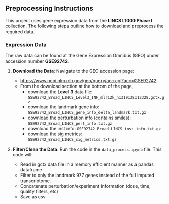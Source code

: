 ## Preprocessing Instructions

This project uses gene expression data from the **LINCS L1000 Phase I** collection. The following steps outline how to download and preprocess the required data.

### Expression Data

The raw data can be found at the Gene Expression Omnibus (GEO) under accession number **GSE92742**.

1.  **Download the Data**: Navigate to the GEO accession page:
    - https://www.ncbi.nlm.nih.gov/geo/query/acc.cgi?acc=GSE92742
    - From the download section at the bottom of the page,
        - download the **Level 3** data file: `GSE92742_Broad_LINCS_Level3_INF_mlr12k_n1319138x12328.gctx.gz`
        - download the landmark gene info: `GSE92742_Broad_LINCS_gene_info_delta_landmark.txt.gz`
        - download the perturbation info (contains smiles): `GSE92742_Broad_LINCS_pert_info.txt.gz`
        - download the inst info: `GSE92742_Broad_LINCS_inst_info.txt.gz`
        - download the sig metrics: `GSE92742_Broad_LINCS_sig_metrics.txt.gz`

2.  **Filter/Clean the Data**: Run the code in the `data_process.ipynb` file. This code will:
    - Read in gctx data file in a memory efficient manner as a pandas dataframe
    - Filter to only the landmark 977 genes instead of the full imputed transcriptome.
    - Concatenate perturbation/experiment information (dose, time, quality filters, etc)
    - Save as csv
